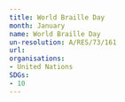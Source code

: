 ```yaml
---
title: World Braille Day
month: January
name: World Braille Day
un-resolution: A/RES/73/161
url: 
organisations:
- United Nations
SDGs:
- 10
---
```


